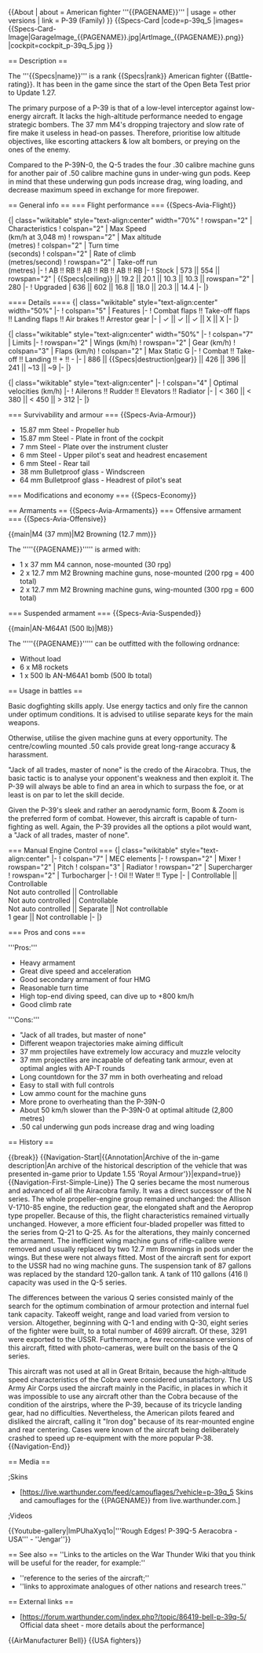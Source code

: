 {{About
| about = American fighter '''{{PAGENAME}}'''
| usage = other versions
| link = P-39 (Family)
}}
{{Specs-Card
|code=p-39q_5
|images={{Specs-Card-Image|GarageImage_{{PAGENAME}}.jpg|ArtImage_{{PAGENAME}}.png}}
|cockpit=cockpit_p-39q_5.jpg
}}

== Description ==
<!-- ''In the description, the first part should be about the history of and the creation and combat usage of the aircraft, as well as its key features. In the second part, tell the reader about the aircraft in the game. Insert a screenshot of the vehicle, so that if the novice player does not remember the vehicle by name, he will immediately understand what kind of vehicle the article is talking about.'' -->
The '''{{Specs|name}}''' is a rank {{Specs|rank}} American fighter {{Battle-rating}}. It has been in the game since the start of the Open Beta Test prior to Update 1.27.

The primary purpose of a P-39 is that of a low-level interceptor against low-energy aircraft. It lacks the high-altitude performance needed to engage strategic bombers. The 37 mm M4's dropping trajectory and slow rate of fire make it useless in head-on passes. Therefore, prioritise low altitude objectives, like escorting attackers & low alt bombers, or preying on the ones of the enemy.

Compared to the P-39N-0, the Q-5 trades the four .30 calibre machine guns for another pair of .50 calibre machine guns in under-wing gun pods. Keep in mind that these underwing gun pods increase drag, wing loading, and decrease maximum speed in exchange for more firepower.

== General info ==
=== Flight performance ===
{{Specs-Avia-Flight}}
<!-- ''Describe how the aircraft behaves in the air. Speed, manoeuvrability, acceleration and allowable loads - these are the most important characteristics of the vehicle.'' -->

{| class="wikitable" style="text-align:center" width="70%"
! rowspan="2" | Characteristics
! colspan="2" | Max Speed<br>(km/h at 3,048 m)
! rowspan="2" | Max altitude<br>(metres)
! colspan="2" | Turn time<br>(seconds)
! colspan="2" | Rate of climb<br>(metres/second)
! rowspan="2" | Take-off run<br>(metres)
|-
! AB !! RB !! AB !! RB !! AB !! RB
|-
! Stock
| 573 || 554 || rowspan="2" | {{Specs|ceiling}} || 19.2 || 20.1 || 10.3 || 10.3 || rowspan="2" | 280
|-
! Upgraded
| 636 || 602 || 16.8 || 18.0 || 20.3 || 14.4
|-
|}

==== Details ====
{| class="wikitable" style="text-align:center" width="50%"
|-
! colspan="5" | Features
|-
! Combat flaps !! Take-off flaps !! Landing flaps !! Air brakes !! Arrestor gear
|-
| ✓ || ✓ || ✓ || X || X     <!-- ✓ -->
|-
|}

{| class="wikitable" style="text-align:center" width="50%"
|-
! colspan="7" | Limits
|-
! rowspan="2" | Wings (km/h)
! rowspan="2" | Gear (km/h)
! colspan="3" | Flaps (km/h)
! colspan="2" | Max Static G
|-
! Combat !! Take-off !! Landing !! + !! -
|-
| 886 <!-- {{Specs|destruction|body}} --> || {{Specs|destruction|gear}} || 426 || 396 || 241 || ~13 || ~9
|-
|}

{| class="wikitable" style="text-align:center"
|-
! colspan="4" | Optimal velocities (km/h)
|-
! Ailerons !! Rudder !! Elevators !! Radiator
|-
| < 360 || < 380 || < 450 || > 312
|-
|}

=== Survivability and armour ===
{{Specs-Avia-Armour}}
<!-- ''Examine the survivability of the aircraft. Note how vulnerable the structure is and how secure the pilot is, whether the fuel tanks are armoured, etc. Describe the armour, if there is any, and also mention the vulnerability of other critical aircraft systems.'' -->

* 15.87 mm Steel - Propeller hub
* 15.87 mm Steel - Plate in front of the cockpit
* 7 mm Steel - Plate over the instrument cluster
* 6 mm Steel - Upper pilot's seat and headrest encasement
* 6 mm Steel - Rear tail
* 38 mm Bulletproof glass - Windscreen
* 64 mm Bulletproof glass - Headrest of pilot's seat

=== Modifications and economy ===
{{Specs-Economy}}

== Armaments ==
{{Specs-Avia-Armaments}}
=== Offensive armament ===
{{Specs-Avia-Offensive}}
<!-- ''Describe the offensive armament of the aircraft, if any. Describe how effective the cannons and machine guns are in a battle, and also what belts or drums are better to use. If there is no offensive weaponry, delete this subsection.'' -->
{{main|M4 (37 mm)|M2 Browning (12.7 mm)}}

The '''''{{PAGENAME}}''''' is armed with:

* 1 x 37 mm M4 cannon, nose-mounted (30 rpg)
* 2 x 12.7 mm M2 Browning machine guns, nose-mounted (200 rpg = 400 total)
* 2 x 12.7 mm M2 Browning machine guns, wing-mounted (300 rpg = 600 total)

=== Suspended armament ===
{{Specs-Avia-Suspended}}
<!-- ''Describe the aircraft's suspended armament: additional cannons under the wings, bombs, rockets and torpedoes. This section is especially important for bombers and attackers. If there is no suspended weaponry remove this subsection.'' -->
{{main|AN-M64A1 (500 lb)|M8}}

The '''''{{PAGENAME}}''''' can be outfitted with the following ordnance:

* Without load
* 6 x M8 rockets
* 1 x 500 lb AN-M64A1 bomb (500 lb total)

== Usage in battles ==
<!-- ''Describe the tactics of playing in the aircraft, the features of using aircraft in a team and advice on tactics. Refrain from creating a "guide" - do not impose a single point of view, but instead, give the reader food for thought. Examine the most dangerous enemies and give recommendations on fighting them. If necessary, note the specifics of the game in different modes (AB, RB, SB).'' -->
Basic dogfighting skills apply. Use energy tactics and only fire the cannon under optimum conditions. It is advised to utilise separate keys for the main weapons.

Otherwise, utilise the given machine guns at every opportunity. The centre/cowling mounted .50 cals provide great long-range accuracy & harassment.

"Jack of all trades, master of none" is the credo of the Airacobra. Thus, the basic tactic is to analyse your opponent's weakness and then exploit it. The P-39 will always be able to find an area in which to surpass the foe, or at least is on par to let the skill decide.

Given the P-39's sleek and rather an aerodynamic form, Boom & Zoom is the preferred form of combat. However, this aircraft is capable of turn-fighting as well. Again, the P-39 provides all the options a pilot would want, a "Jack of all trades, master of none".

=== Manual Engine Control ===
{| class="wikitable" style="text-align:center"
|-
! colspan="7" | MEC elements
|-
! rowspan="2" | Mixer
! rowspan="2" | Pitch
! colspan="3" | Radiator
! rowspan="2" | Supercharger
! rowspan="2" | Turbocharger
|-
! Oil !! Water !! Type
|-
| Controllable || Controllable<br>Not auto controlled || Controllable<br>Not auto controlled || Controllable<br>Not auto controlled || Separate || Not controllable<br>1 gear || Not controllable
|-
|}

=== Pros and cons ===
<!-- ''Summarise and briefly evaluate the vehicle in terms of its characteristics and combat effectiveness. Mark its pros and cons in the bulleted list. Try not to use more than 6 points for each of the characteristics. Avoid using categorical definitions such as "bad", "good" and the like - use substitutions with softer forms such as "inadequate" and "effective".'' -->

'''Pros:'''

* Heavy armament
* Great dive speed and acceleration
* Good secondary armament of four HMG
* Reasonable turn time
* High top-end diving speed, can dive up to +800 km/h
* Good climb rate

'''Cons:'''

* "Jack of all trades, but master of none"
* Different weapon trajectories make aiming difficult
* 37 mm projectiles have extremely low accuracy and muzzle velocity
* 37 mm projectiles are incapable of defeating tank armour, even at optimal angles with AP-T rounds
* Long countdown for the 37 mm in both overheating and reload
* Easy to stall with full controls
* Low ammo count for the machine guns
* More prone to overheating than the P-39N-0
* About 50 km/h slower than the P-39N-0 at optimal altitude (2,800 metres)
* .50 cal underwing gun pods increase drag and wing loading

== History ==
<!-- ''Describe the history of the creation and combat usage of the aircraft in more detail than in the introduction. If the historical reference turns out to be too long, take it to a separate article, taking a link to the article about the vehicle and adding a block "/History" (example: <nowiki>https://wiki.warthunder.com/(Vehicle-name)/History</nowiki>) and add a link to it here using the <code>main</code> template. Be sure to reference text and sources by using <code><nowiki><ref></ref></nowiki></code>, as well as adding them at the end of the article with <code><nowiki><references /></nowiki></code>. This section may also include the vehicle's dev blog entry (if applicable) and the in-game encyclopedia description (under <code><nowiki>=== In-game description ===</nowiki></code>, also if applicable).'' -->

{{break}}
{{Navigation-Start|{{Annotation|Archive of the in-game description|An archive of the historical description of the vehicle that was presented in-game prior to Update 1.55 'Royal Armour'}}|expand=true}}
{{Navigation-First-Simple-Line}}
The Q series became the most numerous and advanced of all the Airacobra family. It was a direct successor of the N series. The whole propeller-engine group remained unchanged: the Allison V-1710-85 engine, the reduction gear, the elongated shaft and the Aeroprop type propeller. Because of this, the flight characteristics remained virtually unchanged. However, a more efficient four-bladed propeller was fitted to the series from Q-21 to Q-25. As for the alterations, they mainly concerned the armament. The inefficient wing machine guns of rifle-calibre were removed and usually replaced by two 12.7 mm Brownings in pods under the wings. But these were not always fitted. Most of the aircraft sent for export to the USSR had no wing machine guns. The suspension tank of 87 gallons was replaced by the standard 120-gallon tank. A tank of 110 gallons (416 l) capacity was used in the Q-5 series.

The differences between the various Q series consisted mainly of the search for the optimum combination of armour protection and internal fuel tank capacity. Takeoff weight, range and load varied from version to version. Altogether, beginning with Q-1 and ending with Q-30, eight series of the fighter were built, to a total number of 4699 aircraft. Of these, 3291 were exported to the USSR. Furthermore, a few reconnaissance versions of this aircraft, fitted with photo-cameras, were built on the basis of the Q series.

This aircraft was not used at all in Great Britain, because the high-altitude speed characteristics of the Cobra were considered unsatisfactory. The US Army Air Corps used the aircraft mainly in the Pacific, in places in which it was impossible to use any aircraft other than the Cobra because of the condition of the airstrips, where the P-39, because of its tricycle landing gear, had no difficulties. Nevertheless, the American pilots feared and disliked the aircraft, calling it "Iron dog" because of its rear-mounted engine and rear centering. Cases were known of the aircraft being deliberately crashed to speed up re-equipment with the more popular P-38.
{{Navigation-End}}

== Media ==
<!-- ''Excellent additions to the article would be video guides, screenshots from the game, and photos.'' -->

;Skins

* [https://live.warthunder.com/feed/camouflages/?vehicle=p-39q_5 Skins and camouflages for the {{PAGENAME}} from live.warthunder.com.]

;Videos

{{Youtube-gallery|lmPUhaXyq1o|'''Rough Edges! P-39Q-5 Aeracobra - USA''' - ''Jengar''}}

== See also ==
''Links to the articles on the War Thunder Wiki that you think will be useful for the reader, for example:''

* ''reference to the series of the aircraft;''
* ''links to approximate analogues of other nations and research trees.''

== External links ==
<!-- ''Paste links to sources and external resources, such as:''
* ''topic on the official game forum;''
* ''other literature.'' -->

* [https://forum.warthunder.com/index.php?/topic/86419-bell-p-39q-5/ Official data sheet - more details about the performance]

{{AirManufacturer Bell}}
{{USA fighters}}